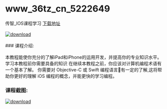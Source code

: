 # www_36tz_cn_5222649
传智_IOS课程学习
[下载地址](http://www.36tz.cn/article/5222649 "下载地址")
<br/></br>[![download](http://36tz.cn/muke_img/2022_02_1-2-300x190.png "下载地址")](http://www.36tz.cn/article/5222649 "下载地址")
<br/></br>### 课程介绍:<br/></br>本教程能使你充分的了解iPad和iPhone的运用开发，并提高你的专业知识水平。
学习本教程前你需要具备的知识
在继续本教程之前，你应该对计算机编程术语有一个基本了解。
你需要对 Objective-C 或 Swift 编程语言有一定的了解,这将帮助你更好的理解 iOS 编程的概念，并能更快的学习编程。

### 课程截图:
[![download](http://36tz.cn/muke_img/2022_02_2-2.png "下载地址")](http://www.36tz.cn/article/5222649 "下载地址")
